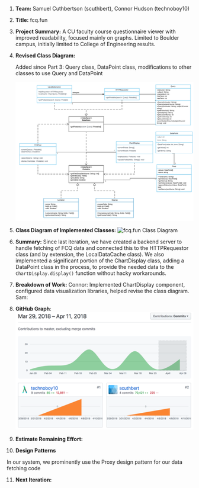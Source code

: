 1. **Team:** Samuel Cuthbertson (scuthbert), Connor Hudson (technoboy10)

2. **Title:** fcq.fun

3. **Project Summary:** A CU faculty course questionnaire viewer with improved readability, focused mainly on graphs. Limited to Boulder campus, initially limited to College of Engineering results.

4. **Revised Class Diagram:**

    Added since Part 3: Query class, DataPoint class, modifications to other classes to use Query and DataPoint

    ![fcq.fun Class Diagram](https://raw.githubusercontent.com/scuthbert/fcq.fun/master/Part4/RevisedClassDiagramV2.svg?sanitize=true)

5. **Class Diagram of Implemented Classes:** ![fcq.fun Class Diagram](https://raw.githubusercontent.com/scuthbert/fcq.fun/master/Part4/ImplementedClassDiagram.svg?sanitize=true)

6. **Summary:**
  Since last iteration, we have created a backend server to handle fetching of FCQ data and connected this to the HTTPRequestor class (and by extension, the LocalDataCache class). We also implemented a significant portion of the ChartDisplay class, adding a DataPoint class in the process, to provide the needed data to the `ChartDisplay.display()` function without hacky workarounds. 

7. **Breakdown of Work:**
  Connor: Implemented ChartDisplay component, configured data visualization libraries, helped revise the class diagram.
  Sam:

8. **GitHub Graph**:![fcq.fun Class Diagram](https://raw.githubusercontent.com/scuthbert/fcq.fun/master/Part4/GitHubGraph.png)


9. **Estimate Remaining Effort:**

10. **Design Patterns**

  In our system, we prominently use the Proxy design pattern for our data fetching code​

11. **Next Iteration:** 
